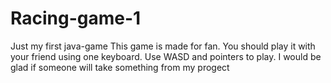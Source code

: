 # Racing-game-1
Just my first java-game
This game is made for fan.
You should play it with your friend using one keyboard.
Use WASD and pointers to play.
I would be glad if someone will take something from my progect

